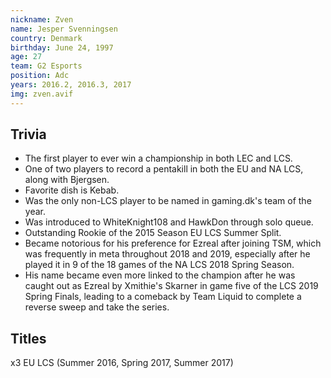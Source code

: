 ```yaml
---
nickname: Zven
name: Jesper Svenningsen
country: Denmark
birthday: June 24, 1997
age: 27
team: G2 Esports
position: Adc
years: 2016.2, 2016.3, 2017
img: zven.avif
---
```


## Trivia

- The first player to ever win a championship in both LEC and LCS.
- One of two players to record a pentakill in both the EU and NA LCS, along with Bjergsen.
- Favorite dish is Kebab.
- Was the only non-LCS player to be named in gaming.dk's team of the year.
- Was introduced to WhiteKnight108 and HawkDon through solo queue.
- Outstanding Rookie of the 2015 Season EU LCS Summer Split.
- Became notorious for his preference for Ezreal after joining TSM, which was frequently in meta throughout 2018 and 2019, especially after he played it in 9 of the 18 games of the NA LCS 2018 Spring Season.
- His name became even more linked to the champion after he was caught out as Ezreal by Xmithie's Skarner in game five of the LCS 2019 Spring Finals, leading to a comeback by Team Liquid to complete a reverse sweep and take the series.

## Titles

x3 EU LCS (Summer 2016, Spring 2017, Summer 2017)